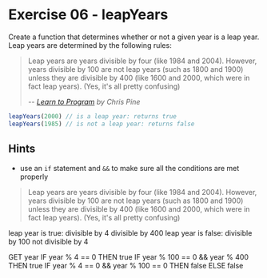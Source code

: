 # Exercise 06 - leapYears

Create a function that determines whether or not a given year is a leap year. Leap years are determined by the following rules:

> Leap years are years divisible by four (like 1984 and 2004). However, years divisible by 100 are not leap years (such as 1800 and 1900) unless they are divisible by 400 (like 1600 and 2000, which were in fact leap years). (Yes, it's all pretty confusing)
>
> -- <cite>[Learn to Program](https://pine.fm/LearnToProgram/chap_06.html) by Chris Pine</cite>

```javascript
leapYears(2000) // is a leap year: returns true
leapYears(1985) // is not a leap year: returns false
```


## Hints
- use an `if` statement and `&&` to make sure all the conditions are met properly

> Leap years are years divisible by four (like 1984 and 2004). However, years divisible by 100 are not leap years (such as 1800 and 1900) unless they are divisible by 400 (like 1600 and 2000, which were in fact leap years). (Yes, it's all pretty confusing)

leap year is true:
divisible by 4
divisible by 400
leap year is false:
divisible by 100
not divisible by 4

GET year
    IF year % 4 == 0 THEN true
    IF year % 100 == 0 && year % 400 THEN true
    IF year % 4 == 0 && year % 100 == 0 THEN false
    ELSE false
